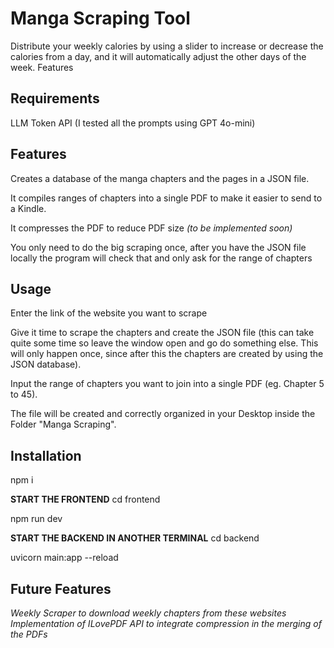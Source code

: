 # Manga Scraping Tool


Distribute your weekly calories by using a slider to increase or decrease the calories from a day, and it will automatically adjust the other days of the week.
Features

## Requirements
LLM Token API (I tested all the prompts using GPT 4o-mini)

## Features 

Creates a database of the manga chapters and the pages in a JSON file.

It compiles ranges of chapters into a single PDF to make it easier to send to a Kindle.

It compresses the PDF to reduce PDF size *(to be implemented soon)*

You only need to do the big scraping once, after you have the JSON file locally the program will check that and only ask for the range of chapters


## Usage

Enter the link of the website you want to scrape

Give it time to scrape the chapters and create the JSON file (this can take quite some time so leave the window open and go do something else. This will only happen once, since after this the chapters are created by using the JSON database).

Input the range of chapters you want to join into a single PDF (eg. Chapter 5 to 45).

The file will be created and correctly organized in your Desktop inside the Folder "Manga Scraping".

## Installation

npm i

**START THE FRONTEND**
cd frontend

npm run dev

**START THE BACKEND IN ANOTHER TERMINAL**
cd backend

uvicorn main:app --reload

## Future Features

*Weekly Scraper to download weekly chapters from these websites*
*Implementation of ILovePDF API to integrate compression in the merging of the PDFs*
